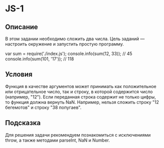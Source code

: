 # JS-1
## Описание
В этом задании необходимо сложить два числа. 
Цель заданий — настроить окружение и запустить простую программу.

var sum = require('./index.js');
console.info(sum(12, 33));  // 45
console.info(sum(101, '17')); // 118

## Условия
Функция в качестве аргументов может принимать как положительное или отрицательное число, так и строку, в которой содержится число (например, "12").
Если переданная строка содержит не только цифры, то функция должна вернуть NaN. Например, нельзя сложить строку "12 бегемотов" и строку "38 попугаев".

## Подсказка
Для решения задачи рекомендуем познакомиться с исключениями throw, а также методами parseInt, NaN и Number.
